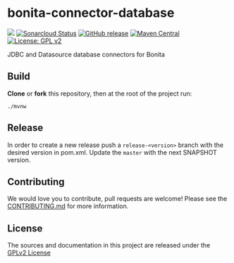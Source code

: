 # bonita-connector-database
![](https://github.com/bonitasoft/bonita-connector-database/workflows/Build/badge.svg)
[![Sonarcloud Status](https://sonarcloud.io/api/project_badges/measure?project=bonitasoft_bonita-connector-database&metric=alert_status)](https://sonarcloud.io/dashboard?id=bonitasoft_bonita-connector-database)
[![GitHub release](https://img.shields.io/github/v/release/bonitasoft/bonita-connector-database?color=blue&label=Release)](https://github.com/bonitasoft/bonita-connector-database/releases)
[![Maven Central](https://img.shields.io/maven-central/v/org.bonitasoft.connectors/bonita-connector-database.svg?label=Maven%20Central&color=orange)](https://search.maven.org/search?q=g:%22org.bonitasoft.connectors%22%20AND%20a:%22bonita-connector-database%22)
[![License: GPL v2](https://img.shields.io/badge/License-GPL%20v2-yellow.svg)](https://www.gnu.org/licenses/old-licenses/gpl-2.0.en.html)

JDBC and Datasource database connectors for Bonita

## Build

__Clone__ or __fork__ this repository, then at the root of the project run:

`./mvnw`

## Release

In order to create a new release push a `release-<version>` branch with the desired version in pom.xml.
Update the `master` with the next SNAPSHOT version.

## Contributing

We would love you to contribute, pull requests are welcome! Please see the [CONTRIBUTING.md](CONTRIBUTING.md) for more information.

## License

The sources and documentation in this project are released under the [GPLv2 License](LICENSE)
